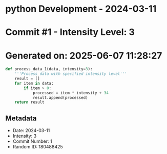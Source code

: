 ﻿# python Development - 2024-03-11
# Commit #1 - Intensity Level: 3
# Generated on: 2025-06-07 11:28:27
```python
def process_data_1(data, intensity=3):
    '''Process data with specified intensity level'''
    result = []
    for item in data:
        if item > 0:
            processed = item * intensity + 34
            result.append(processed)
    return result
```
## Metadata
- Date: 2024-03-11
- Intensity: 3
- Commit Number: 1
- Random ID: 180488425
